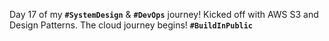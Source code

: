 Day 17 of my **`#SystemDesign`** & **`#DevOps`** journey! Kicked off with AWS S3 and Design Patterns. The cloud journey begins! **`#BuildInPublic`**